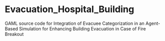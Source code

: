 # Evacuation_Hospital_Building
GAML source code for Integration of Evacuee Categorization in an Agent-Based Simulation for Enhancing Building Evacuation in Case of Fire Breakout
